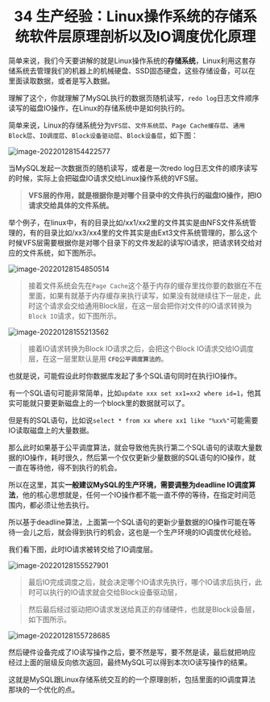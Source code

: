 <h1 align="center">34 生产经验：Linux操作系统的存储系统软件层原理剖析以及IO调度优化原理</h1>



简单来说，我们今天要讲解的就是Linux操作系统的**存储系统**，Linux利用这套存储系统去管理我们的机器上的机械硬盘、SSD固态硬盘，这些存储设备，可以在里面读取数据，或者是写入数据。

理解了这个，你就理解了MySQL执行的数据页随机读写，`redo log`日志文件顺序读写的磁盘IO操作，在Linux的存储系统中是如何执行的。

简单来说，Linux的存储系统分为`VFS层`、`文件系统层`、`Page Cache缓存层`、`通用Block层`、`IO调度层`、`Block设备驱动层`、`Block设备层`，如下图：

<img src="https://studyimages.oss-cn-beijing.aliyuncs.com/img/mysql/34-63/202210201135497.png" alt="image-20220128154422577"/>

当MySQL发起一次数据页的随机读写，或者是一次redo log日志文件的顺序读写的时候，实际上会把磁盘IO请求交给Linux操作系统的VFS层。



> **VFS层的作用，就是根据你是对哪个目录中的文件执行的磁盘IO操作，把IO请求交给具体的文件系统。**

举个例子，在linux中，有的目录比如/xx1/xx2里的文件其实是由NFS文件系统管理的，有的目录比如/xx3/xx4里的文件其实是由Ext3文件系统管理的，那么这个时候VFS层需要根据你是对哪个目录下的文件发起的读写IO请求，把请求转交给对应的文件系统，如下图所示。

<img src="https://studyimages.oss-cn-beijing.aliyuncs.com/img/mysql/34-63/202210201135498.png" alt="image-20220128154850514" />

> 接着文件系统会先在`Page Cache`这个基于内存的缓存里找你要的数据在不在里面，如果有就基于内存缓存来执行读写，如果没有就继续往下一层走，此时这个请求会交给通用Block层，在这一层会把你对文件的IO请求转换为`Block IO`请求，如下图所示。

<img src="https://studyimages.oss-cn-beijing.aliyuncs.com/img/mysql/34-63/202210201135500.png" alt="image-20220128155213562" />

> 接着IO请求转换为Block IO请求之后，会把这个Block IO请求交给IO调度层，在这一层里默认是用 **`CFQ公平调度算法的`**。

也就是说，可能假设此时你数据库发起了多个SQL语句同时在执行IO操作。

有一个SQL语句可能非常简单，比如`update xxx set xx1=xx2 where id=1`，他其实可能就只要更新磁盘上的一个block里的数据就可以了。

但是有的SQL语句，比如说`select * from xx where xx1 like "%xx%"`可能需要IO读取磁盘上的大量数据。

那么此时如果基于公平调度算法，就会导致他先执行第二个SQL语句的读取大量数据的IO操作，耗时很久，然后第一个仅仅更新少量数据的SQL语句的IO操作，就一直在等待他，得不到执行的机会。

所以在这里，其实**一般建议MySQL的生产环境，需要调整为deadline IO调度算法**，他的核心思想就是，任何一个IO操作都不能一直不停的等待，在指定时间范围内，都必须让他去执行。

所以基于deadline算法，上面第一个SQL语句的更新少量数据的IO操作可能在等待一会儿之后，就会得到执行的机会，这也是一个生产环境的IO调度优化经验。

我们看下图，此时IO请求被转交给了IO调度层。

<img src="https://studyimages.oss-cn-beijing.aliyuncs.com/img/mysql/34-63/202210201135501.png" alt="image-20220128155527901" />



> 最后IO完成调度之后，就会决定哪个IO请求先执行，哪个IO请求后执行，此时可以执行的IO请求就会交给Block设备驱动层，



> 然后最后经过驱动把IO请求发送给真正的存储硬件，也就是Block设备层，如下图所示。

<img src="https://studyimages.oss-cn-beijing.aliyuncs.com/img/mysql/34-63/202210201135502.png" alt="image-20220128155728685" />

然后硬件设备完成了IO读写操作之后，要不然是写，要不然是读，最后就把响应经过上面的层级反向依次返回，最终MySQL可以得到本次IO读写操作的结果。

这就是MySQL跟Linux存储系统交互的的一个原理剖析，包括里面的IO调度算法那块的一个优化的点。



